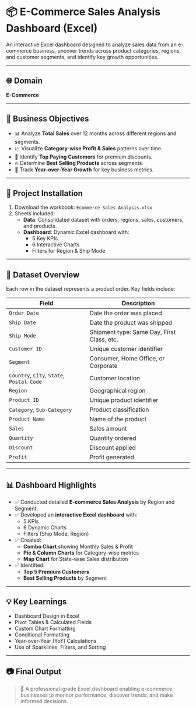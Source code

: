 # 📦 E-Commerce Sales Analysis Dashboard (Excel)

An interactive Excel dashboard designed to analyze sales data from an e-commerce business, uncover trends across product categories, regions, and customer segments, and identify key growth opportunities.

---

## 🌐 Domain  
**E-Commerce**

---

## 📌 Business Objectives

- 📊 Analyze **Total Sales** over 12 months across different regions and segments.
- 📈 Visualize **Category-wise Profit & Sales** patterns over time.
- 👑 Identify **Top Paying Customers** for premium discounts.
- 🔥 Determine **Best Selling Products** across segments.
- 📅 Track **Year-over-Year Growth** for key business metrics.

---

## 📂 Project Installation

1. Download the workbook: `Ecommerce Sales Analysis.xlsx`
2. Sheets included:
   - **Data**: Consolidated dataset with orders, regions, sales, customers, and products.
   - **Dashboard**: Dynamic Excel dashboard with:
     - 5 Key KPIs
     - 6 Interactive Charts
     - Filters for Region & Ship Mode

---

## 📘 Dataset Overview

Each row in the dataset represents a product order. Key fields include:

| Field | Description |
|-------|-------------|
| `Order Date` | Date the order was placed |
| `Ship Date` | Date the product was shipped |
| `Ship Mode` | Shipment type: Same Day, First Class, etc. |
| `Customer ID` | Unique customer identifier |
| `Segment` | Consumer, Home Office, or Corporate |
| `Country`, `City`, `State`, `Postal Code` | Customer location |
| `Region` | Geographical region |
| `Product ID` | Unique product identifier |
| `Category`, `Sub-Category` | Product classification |
| `Product Name` | Name of the product |
| `Sales` | Sales amount |
| `Quantity` | Quantity ordered |
| `Discount` | Discount applied |
| `Profit` | Profit generated |

---

## 📊 Dashboard Highlights

- ✅ Conducted detailed **E-commerce Sales Analysis** by Region and Segment.
- ✅ Developed an **interactive Excel dashboard** with:
  - 5 KPIs
  - 6 Dynamic Charts
  - Filters (Ship Mode, Region)
- ✅ Created:
  - **Combo Chart** showing Monthly Sales & Profit
  - **Pie & Column Charts** for Category-wise metrics
  - **Map Chart** for State-wise Sales distribution
- ✅ Identified:
  - **Top 5 Premium Customers**
  - **Best Selling Products** by Segment

---

## 💡 Key Learnings

- Dashboard Design in Excel  
- Pivot Tables & Calculated Fields  
- Custom Chart Formatting  
- Conditional Formatting  
- Year-over-Year (YoY) Calculations  
- Use of Sparklines, Filters, and Sorting

---

## 📷 Final Output

> 📌 A professional-grade Excel dashboard enabling e-commerce businesses to monitor performance, discover trends, and make informed decisions.

